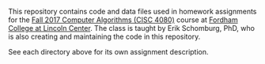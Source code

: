 This repository contains code and data files used in homework assignments for
the [Fall 2017 Computer Algorithms (CISC 4080)](http://www.dsm.fordham.edu/~eschomburg/algorithms/)
course at [Fordham College at Lincoln Center](https://www.fordham.edu/info/21454/lincoln_center_campus).
The class is taught by Erik Schomburg, PhD, who is also creating and maintaining
the code in this repository.

See each directory above for its own assignment description.
